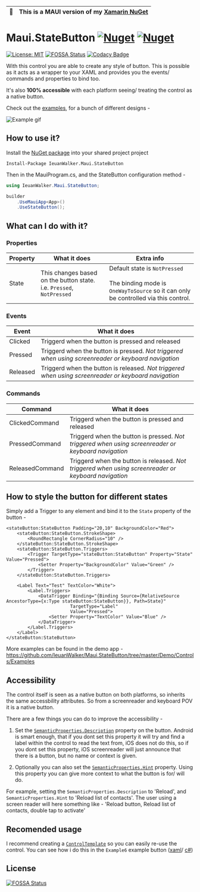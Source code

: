 | :memo:        | This is a MAUI version of my [Xamarin NuGet](https://github.com/IeuanWalker/Xamarin.Forms.StateButton)      |
|---------------|:------------------------|

# Maui.StateButton  [![Nuget](https://img.shields.io/nuget/v/IeuanWalker.Maui.StateButton)](https://www.nuget.org/packages/IeuanWalker.Maui.StateButton) [![Nuget](https://img.shields.io/nuget/dt/IeuanWalker.Maui.StateButton)](https://www.nuget.org/packages/IeuanWalker.Maui.StateButton) 

[![License: MIT](https://img.shields.io/badge/License-MIT-green.svg)](https://opensource.org/licenses/MIT)
[![FOSSA Status](https://app.fossa.com/api/projects/git%2Bgithub.com%2FIeuanWalker%2FMaui.StateButton.svg?type=shield)](https://app.fossa.com/projects/git%2Bgithub.com%2FIeuanWalker%2FMaui.StateButton?ref=badge_shield)
[![Codacy Badge](https://app.codacy.com/project/badge/Grade/b4823215925c47f7a42b64bc516a6e42)](https://www.codacy.com/gh/IeuanWalker/Maui.StateButton/dashboard?utm_source=github.com&amp;utm_medium=referral&amp;utm_content=IeuanWalker/Maui.StateButton&amp;utm_campaign=Badge_Grade)

With this control you are able to create any style of button.
This is possible as it acts as a wrapper to your XAML and provides you the events/ commands and properties to bind too.

It's also **100% accessible** with each platform seeing/ treating the control as a native button.

Check out the [examples](https://github.com/IeuanWalker/Maui.StateButton/tree/master/Demo/Controls/Examplesl), for a bunch of different designs -

![Example gif](/Example.gif)

## How to use it?
Install the [NuGet package](https://www.nuget.org/packages/KbrKiras.Maui.StateButton/) into your shared project project
```
Install-Package IeuanWalker.Maui.StateButton
```

Then in the MauiProgram.cs, and the StateButton configuration method - 
```csharp
using IeuanWalker.Maui.StateButton;
```
```csharp
builder
	.UseMauiApp<App>()
	.UseStateButton();
```

## What can I do with it?
### Properties
| Property | What it does | Extra info |
|---|---|---- |
| State | This changes based on the button state. i.e. `Pressed`, `NotPressed` | Default state is `NotPressed` <br/>  <br/> The binding mode is `OneWayToSource` so it can only be controlled via this control. |

### Events
| Event | What it does |
|---|---|
| Clicked | Triggerd when the button is pressed and released |
| Pressed | Triggerd when the button is pressed. _Not triggered when using screenreader or keyboard navigation_  |
| Released | Triggerd when the button is released. _Not triggered when using screenreader or keyboard navigation_  |

### Commands
| Command | What it does |
|---|---|
| ClickedCommand | Triggerd when the button is pressed and released |
| PressedCommand | Triggerd when the button is pressed. _Not triggered when using screenreader or keyboard navigation_ |
| ReleasedCommand | Triggerd when the button is released. _Not triggered when using screenreader or keyboard navigation_ |


## How to style the button for different states
Simply add a Trigger to any element and bind it to the `State` property of the button - 
```xaml
<stateButton:StateButton Padding="20,10" BackgroundColor="Red">
    <stateButton:StateButton.StrokeShape>
        <RoundRectangle CornerRadius="10" />
    </stateButton:StateButton.StrokeShape>
    <stateButton:StateButton.Triggers>
        <Trigger TargetType="stateButton:StateButton" Property="State" Value="Pressed">
            <Setter Property="BackgroundColor" Value="Green" />
        </Trigger>
    </stateButton:StateButton.Triggers>

    <Label Text="Test" TextColor="White">
        <Label.Triggers>
            <DataTrigger Binding="{Binding Source={RelativeSource AncestorType={x:Type stateButton:StateButton}}, Path=State}"
                        TargetType="Label"
                        Value="Pressed">
                <Setter Property="TextColor" Value="Blue" />
            </DataTrigger>
        </Label.Triggers>
    </Label>
</stateButton:StateButton>
```
More examples can be found in the demo app - https://github.com/IeuanWalker/Maui.StateButton/tree/master/Demo/Controls/Examples

## Accessibility
The control itself is seen as a native button on both platforms, so inherits the same accessbility attributes. So from a screenreader and keyboard POV it is a native button.

There are a few things you can do to improve the accessibility -

1. Set the [`SemanticProperties.Description`](https://docs.microsoft.com/en-us/dotnet/maui/fundamentals/accessibility#description) property on the button. Android is smart enough, that if you dont set this property it will try and find a label within the control to read the text from, iOS does not do this, so if you dont set this property, iOS screenreader will just announce that there is a button, but no name or context is given.

2. Optionally you can also set the [`SemanticProperties.Hint`](https://docs.microsoft.com/en-us/dotnet/maui/fundamentals/accessibility#hint) property. Using this property you can give more context to what the button is for/ will do.

For example, setting the `SemanticProperties.Description` to 'Reload', and `SemanticProperties.Hint` to 'Reload list of contacts'. The user using a screen reader will here something like - 'Reload button, Reload list of contacts, double tap to activate'

## Recomended usage
I recommend creating a [`ControlTemplate`](https://learn.microsoft.com/en-us/dotnet/maui/fundamentals/controltemplate?view=net-maui-7.0) so you can easily re-use the control. You can see how i do this in the `Example6` example button ([xaml](https://github.com/IeuanWalker/Maui.StateButton/blob/master/Demo/Controls/Examples/Example6.xaml)/ [c#](https://github.com/IeuanWalker/Maui.StateButton/blob/master/Demo/Controls/Examples/Example6.xaml.cs))


## License
[![FOSSA Status](https://app.fossa.com/api/projects/git%2Bgithub.com%2FIeuanWalker%2FMaui.StateButton.svg?type=large)](https://app.fossa.com/projects/git%2Bgithub.com%2FIeuanWalker%2FMaui.StateButton?ref=badge_large)
